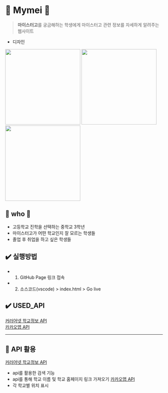 
# 🌟 Mymei 🌟
> <b>마이스터고</b>를 궁금해하는 학생에게 마이스터고 관련 정보를 자세하게 알려주는 웹사이트
- 디자인
<div style="maring: 0 auto">
<img width=240 src="https://user-images.githubusercontent.com/85982818/205423139-f7e92258-fdbd-40cf-8e8c-5b0fbb326e7f.png"/>
<img width=240 src="https://user-images.githubusercontent.com/85982818/205423136-8c82811d-0215-4846-ba0d-586a9e302858.png"/>
<img width=240 src="https://user-images.githubusercontent.com/85982818/205423138-a4b48d10-5e75-40ce-ad88-db70a7eeeb70.png"/>
</div>

## 💭 who 💭
- 고등학교 진학을 선택하는 중학교 3학년
- 마이스터고가 어떤 학교인지 잘 모르는 학생들
- 졸업 후 취업을 하고 싶은 학생들


## ✔️ 실행방법
- 1. GitHub Page 링크 접속
- 2. 소스코드(vscode) > index.html > Go live

## ✔️ USED_API
[커러어넷 학교정보 API](https://www.career.go.kr/cnet/front/openapi/openApiSchoolCenter.do)
<br/>
[카카오맵 API](https://apis.map.kakao.com)

---

## 🤍 API 활용 
[커러어넷 학교정보 API](https://www.career.go.kr/cnet/front/openapi/openApiSchoolCenter.do)
- api를 활용한 검색 기능 
- api를 통해 학교 이름 및 학교 홈페이지 링크 가져오기 
[카카오맵 API](https://apis.map.kakao.com)
- 각 학교별 위치 표시 
